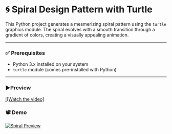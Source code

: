 # 🌀 Spiral Design Pattern with Turtle

This Python project generates a mesmerizing spiral pattern using the `turtle` graphics module. The spiral evolves with a smooth transition through a gradient of colors, creating a visually appealing animation.

---

### ✅ Prerequisites

- Python 3.x installed on your system  
- `turtle` module (comes pre-installed with Python)

---

### ▶️Preview
[![Watch the video]](https://github.com/Shubham-Loshali/Turtle-spiraldesign/raw/main/Demo/spiraldesign.mp4)

### 📽 Demo

[![Spiral Preview](Demo/spiral-thumbnail.png)](https://github.com/Shubham-Loshali/Turtle-spiraldesign/raw/main/Demo/spiraldesign.mp4)

